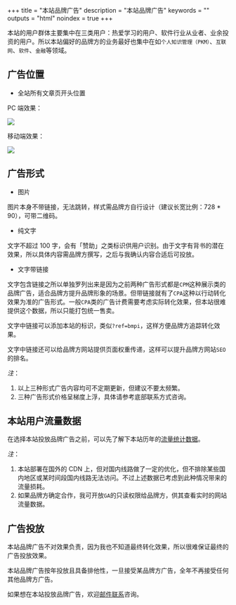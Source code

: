 +++
title = "本站品牌广告"
description = "本站品牌广告"
keywords = ""
outputs = "html"
noindex = true
+++

本站的用户群体主要集中在三类用户：热爱学习的用户、软件行业从业者、业余投资的用户。所以本站偏好的品牌方的业务最好也集中在如`个人知识管理（PKM）`、`互联网`、`软件`、`金融`等领域。

## 广告位置

- 全站所有文章页开头位置

PC 端效果：

![](https://img.bmpi.dev/298d1944-7c43-b9fe-a117-63edb05ca589.png)

移动端效果：

![](https://img.bmpi.dev/8c5e5863-bed6-638f-790f-6ff0d60a18e9.png)

## 广告形式

- 图片

图片本身不带链接，无法跳转，样式需品牌方自行设计（建议长宽比例：728 * 90），可带二维码。

- 纯文字

文字不超过 100 字，会有「赞助」之类标识供用户识别。由于文字有背书的潜在效果，所以具体内容需品牌方撰写，之后与我确认内容合适后可投放。

- 文字带链接

文字包含链接之所以单独罗列出来是因为之前两种广告形式都是`CPM`这种展示类的品牌广告，适合品牌方提升品牌形象的场景。但带链接就有了`CPA`这种以行动转化效果为准的广告形式。一般`CPA`类的广告计费需要考虑实际转化效果，但本站很难提供这个数据，所以只能打包统一售卖。

文字中链接可以添加本站的标识，类似`?ref=bmpi`，这样方便品牌方追踪转化效果。

文字中链接还可以给品牌方网站提供页面权重传递，这样可以提升品牌方网站`SEO`的排名。

_注_：

1. 以上三种形式广告内容均可不定期更新，但建议不要太频繁。
2. 三种广告形式价格呈梯度上浮，具体请参考底部联系方式咨询。

## 本站用户流量数据

在选择本站投放品牌广告之前，可以先了解下本站历年的[流量统计数据](https://umami.bmpi.dev/share/ilNU9n5W/bmpi.dev)。

_注_：

1. 本站部署在国外的 CDN 上，但对国内线路做了一定的优化，但不排除某些国内地区或某时间段国内线路无法访问。不过上述数据已考虑到此种情况带来的流量损耗。
2. 如果品牌方确定合作，我可开放`GA`的只读权限给品牌方，供其查看实时的网站流量数据。

## 广告投放

本站品牌广告不对效果负责，因为我也不知道最终转化效果，所以很难保证最终的广告投放效果。

本站品牌广告按年投放且具备排他性，一旦接受某品牌方广告，全年不再接受任何其他品牌方广告。

如果想在本站投放品牌广告，欢迎[邮件联系](mailto:me@i365.tech)咨询。
